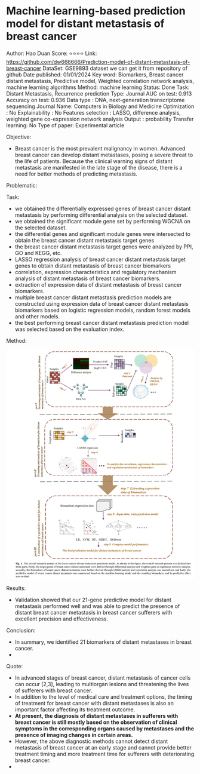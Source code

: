 # Machine learning-based prediction model for distant metastasis of breast cancer

Author: Hao Duan 
Score: ⭐️⭐️⭐️⭐️
Link: https://github.com/dw666666/Prediction-model-of-distant-metastasis-of-breast-cancer
DataSet: GSE9893 dataset we can get it from repository of github
Date published: 01/01/2024
Key word: Biomarkers, Breast cancer distant metastasis, Predictive model, Weighted correlation network analysis, machine learning algorithms
Method: machine learning
Status: Done
Task: Distant Metastasis, Recurrence prediction
Type: Journal
AUC on test: 0.913
Accuracy on test: 0.936
Data type : DNA, next-generation transcriptome sequencing
Journal Name: Computers in Biology and Medicine
Optimization : No
Explainability : No
Features selection : LASSO, difference anal­ysis, weighted gene co-expression network analysis
Output : probability
Transfer learning: No
Type of paper: Experimental article

Objective:

- Breast cancer is the most prevalent malignancy in women. Advanced breast cancer can develop
distant metastases, posing a severe threat to the life of patients. Because the clinical warning signs of distant metastasis are manifested in the late stage of the disease, there is a need for better methods of predicting metastasis.

Problematic:

Task:

- we obtained the differentially expressed genes of breast cancer distant metastasis by performing differential analysis on the selected dataset.
- we obtained the significant module gene set by performing WGCNA on the selected dataset.
- the differential genes and significant module genes were intersected to obtain the breast cancer distant metastasis target genes
- the breast cancer distant metastasis target genes were analyzed by PPI, GO and KEGG, etc.
- LASSO regression analysis of breast cancer distant metastasis target genes to obtain distant metastasis of breast cancer biomarkers
- correlation, expression characteristics and regulatory mechanism analysis of distant metastasis of breast cancer biomarkers.
- extraction of expression data of distant metastasis of breast cancer biomarkers.
- multiple breast cancer distant metastasis prediction models are constructed using expression data of breast cancer distant metastasis biomarkers based on logistic regression models, random forest models and other models.
- the best performing breast cancer distant metastasis prediction model was selected based on the evaluation index.

Method:

![Untitled](Machine%20learning-based%20prediction%20model%20for%20distan%2063ef28432b564dab855d1cf675b6fda6/Untitled.png)

Results:

- Validation showed that our 21-gene pre­dictive model for distant metastasis performed well and was able to predict the presence of distant breast cancer metastasis in breast cancer sufferers with excellent precision and effectiveness.

Conclusion:

- In summary, we identified 21 biomarkers of distant metastases in
breast cancer.
- 

Quote:

- In advanced stages of breast cancer, distant metastasis of cancer cells can occur [2,3], leading to multiorgan lesions and threatening the lives of sufferers with breast cancer.
- In addition to the level of medical care and treatment options, the
timing of treatment for breast cancer with distant metastases is also an
important factor affecting its treatment outcome.
- **At present, the diagnosis of distant metastases in sufferers with breast cancer is still mostly based on the observation of clinical symptoms in the corresponding organs caused by metastases and the presence of imaging changes in certain areas.**
- However, the above diagnostic methods cannot detect distant metastasis of breast cancer at an early stage and cannot provide better treatment timing and more treatment time for sufferers with deteriorating breast cancer.
-